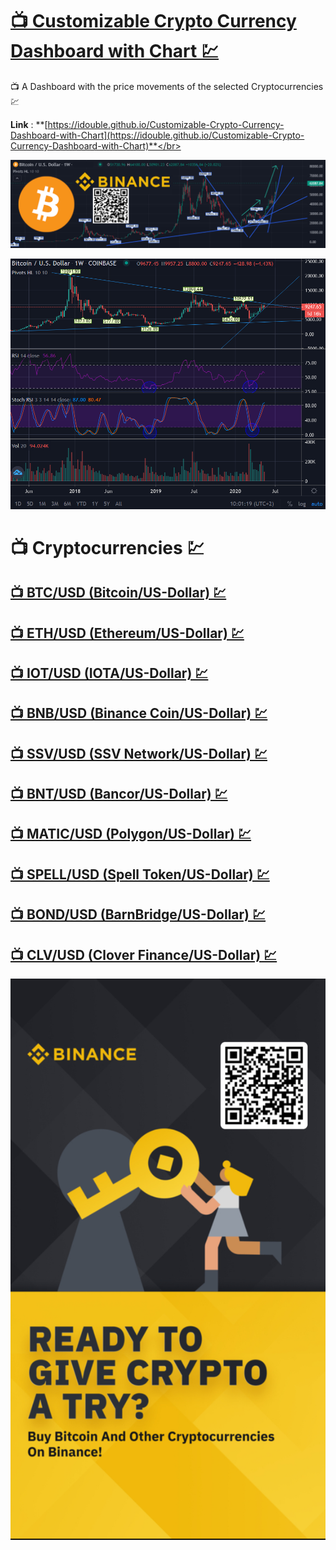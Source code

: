 # [📺 Customizable Crypto Currency Dashboard with Chart 💹](https://idouble.github.io/Customizable-Crypto-Currency-Dashboard-with-Chart)
📺 A Dashboard with the price movements of the selected Cryptocurrencies 💹

**Link** : **[https://idouble.github.io/Customizable-Crypto-Currency-Dashboard-with-Chart](https://idouble.github.io/Customizable-Crypto-Currency-Dashboard-with-Chart)**</br>

![Customizable Cryptocurrency Dashboard with Chart Candlestick Price Movement Volume Stoch RSI](Images/Customizable-Cryptocurrency-Dashboard-with-Chart-Binance.png)

![Customizable Cryptocurrency Dashboard with Chart Candlestick Price Movement Volume Stoch RSI](Images/Customizable-Cryptocurrency-Dashboard-with-Chart-Trendline.png)

# 📺 Cryptocurrencies 💹

## [📺 BTC/USD (Bitcoin/US-Dollar) 💹](https://idouble.github.io/Customizable-Crypto-Currency-Dashboard-with-Chart/BTCUSD)

## [📺 ETH/USD (Ethereum/US-Dollar) 💹](https://idouble.github.io/Customizable-Crypto-Currency-Dashboard-with-Chart/ETHUSD)

## [📺 IOT/USD (IOTA/US-Dollar) 💹](https://idouble.github.io/Customizable-Crypto-Currency-Dashboard-with-Chart/IOTUSD)

## [📺 BNB/USD (Binance Coin/US-Dollar) 💹](https://idouble.github.io/Customizable-Crypto-Currency-Dashboard-with-Chart/BNBUSD)

## [📺 SSV/USD (SSV Network/US-Dollar) 💹](https://idouble.github.io/Customizable-Crypto-Currency-Dashboard-with-Chart/SSVUSD)

## [📺 BNT/USD (Bancor/US-Dollar) 💹](https://idouble.github.io/Customizable-Crypto-Currency-Dashboard-with-Chart/BNTUSD)

## [📺 MATIC/USD (Polygon/US-Dollar) 💹](https://idouble.github.io/Customizable-Crypto-Currency-Dashboard-with-Chart/MATICUSD)

## [📺 SPELL/USD (Spell Token/US-Dollar) 💹](https://idouble.github.io/Customizable-Crypto-Currency-Dashboard-with-Chart/SPELLUSD)

## [📺 BOND/USD (BarnBridge/US-Dollar) 💹](https://idouble.github.io/Customizable-Crypto-Currency-Dashboard-with-Chart/BONDUSD)

## [📺 CLV/USD (Clover Finance/US-Dollar) 💹](https://idouble.github.io/Customizable-Crypto-Currency-Dashboard-with-Chart/CLVUSD)

![Binance Ready to give crypto a try ? buy bitcoin and other cryptocurrencies on binance](Images/binance.jpg)
